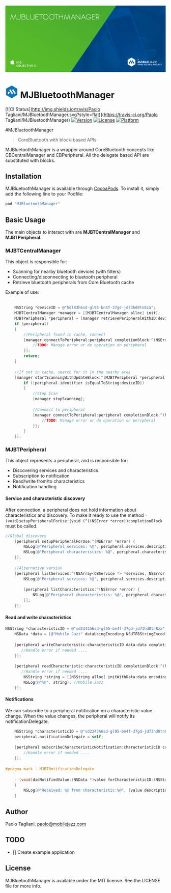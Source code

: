 
![Mobile Jazz Motis](https://raw.githubusercontent.com/mobilejazz/metadata/master/images/banners/mobile-jazz-mjbluetoothmanager.png)
# ![Mobile Jazz Badge](https://raw.githubusercontent.com/mobilejazz/metadata/master/images/icons/mj-40x40.png) MJBluetoothManager

[![CI Status](http://img.shields.io/travis/Paolo Tagliani/MJBluetoothManager.svg?style=flat)](https://travis-ci.org/Paolo Tagliani/MJBluetoothManager)
[![Version](https://img.shields.io/cocoapods/v/MJBluetoothManager.svg?style=flat)](http://cocoapods.org/pods/MJBluetoothManager)
[![License](https://img.shields.io/cocoapods/l/MJBluetoothManager.svg?style=flat)](http://cocoapods.org/pods/MJBluetoothManager)
[![Platform](https://img.shields.io/cocoapods/p/MJBluetoothManager.svg?style=flat)](http://cocoapods.org/pods/MJBluetoothManager)



#MJBluetoothManager

> CoreBluetooth with block-based APIs

MJBluetoothManager is a wrapper around CoreBluetooth concepts like CBCentralManager and CBPeripheral. All the delegate based API are substituted with blocks.

## Installation

MJBluetoothManager is available through [CocoaPods](http://cocoapods.org). To install
it, simply add the following line to your Podfile:

```ruby
pod "MJBluetoothManager"
```

## Basic Usage
The main objects to interact with are **MJBTCentralManager** and **MJBTPeripheral**.

### MJBTCentralManager

This object is responsible for:

- Scanning for nearby bluetooth devices (with filters)
- Connecting/disconnecting to bluetooth peripheral
- Retrieve bluetooth peripherals from Core Bluetooth cache

Example of use:

```objective-c

    NSString *deviceID = @"hdl83h6sd-gl95-bn4f-37gd-jd73hd0tn8za";
    MJBTCentralManager *manager = [[MJBTCentralManager alloc] init];
    MJBTPeripheral *peripheral = [manager retrievePeripheralWithID:deviceID];
    if (peripheral)
    {
        //Peripheral found in cache, connect
        [manager connectToPeripheral:peripheral completionBlock:^(NSError *error) {
            //TODO: Manage error or do operation on peripheral
        }];
        return;
    }
    
    //If not in cache, search for it in the nearby area
    [manager startScanningWithUpdateBlock:^(MJBTPeripheral *peripheral, NSError *error) {
        if ([peripheral.identifier isEqualToString:deviceID])
        {
            //Stop Scan
            [manager stopScanning];
            
            //Connect to peripheral
            [manager connectToPeripheral:peripheral completionBlock:^(NSError *error) {
                //TODO: Manage error or do operation on peripheral
            }];
        }
    }];
``` 

### MJBTPeripheral

This object represents a peripheral, and is responsible for:

- Discovering services and characteristics
- Subscription to notification
- Read/write from/to characteristics
- Notification handling

#### Service and characteristic discovery

After connection, a peripheral does not hold information about characteristics and discovery. To make it ready to use the method `- (void)setupPeripheralForUse:(void (^)(NSError *error))completionBlock` must be called.

```objective-c
//Global discovery
    [peripheral setupPeripheralForUse:^(NSError *error) {
        NSLog(@"Peripheral services: %@", peripheral.services.description);
        NSLog(@"Peripheral characteristics: %@", peripheral.characteristics.description);
    }];
    
    //Alternative version
    [peripheral listServices:^(NSArray<CBService *> *services, NSError *error) {
        NSLog(@"Peripheral services: %@", peripheral.services.description);
        
        [peripheral listCharacteristics:^(NSError *error) {
            NSLog(@"Peripheral characteristics: %@", peripheral.characteristics.description);
        }];
    }];
``` 
#### Read and write characteristics

```objective-c
NSString *characteristicID = @"sd2343h6sd-gl95-bn4f-37gd-jd73hd0tn8za";
    NSData *data = [@"Mobile Jazz" dataUsingEncoding:NSUTF8StringEncoding];
    
    [peripheral writeCharacteristic:characteristicID data:data completionBlock:^(NSError *error) {
       //Handle error if needed ....
    }];
    
    [peripheral readCharacteristic:characteristicID completionBlock:^(NSData *data, NSError *error) {
       //Handle error if needed ....
        NSString *string = [[NSString alloc] initWithData:data encoding:NSUTF8StringEncoding];
        NSLog(@"%@", string); //Mobile Jazz
    }];
``` 

#### Notifications

We can subscribe to a peripheral notification on a characteristic value change. When the value changes, the peripheral will notify its notificationDelegate.

```objective-c
    NSString *characteristicID = @"sd2343h6sd-gl95-bn4f-37gd-jd73hd0tn8za";
    peripheral.notificationDelegate = self;
    
    [peripheral subscribeCharacteristicNotification:characteristicID completionBlock:^(NSError *error) {
        //Handle error if needed ....
    }];
    
#pragma mark - MJBTNotificationDelegate
    
    - (void)didNotifiedValue:(NSData *)value forCharacteristicID:(NSString *)characteristicID
    {
        NSLog(@"Received: %@ from characteristic:%@", [value description], characteristicID);
    }
``` 

## Author

Paolo Tagliani, paolo@mobilejazz.com

## TODO

- [] Create example application

## License

MJBluetoothManager is available under the MIT license. See the LICENSE file for more info.
